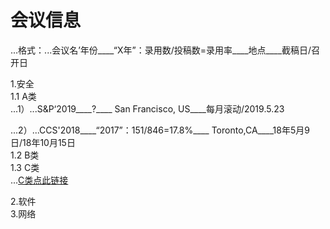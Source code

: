 # 会议信息
   
...格式：...会议名’年份____“X年”：录用数/投稿数=录用率____地点____截稿日/召开日  
   
1.安全  
1.1 A类  
...1）...S&P‘2019____?____ San Francisco, US____每月滚动/2019.5.23  
   
...2）...CCS'2018____“2017”：151/846=17.8%____ Toronto,CA____18年5月9日/18年10月15日  
1.2 B类  
1.3 C类   
...[C类点此链接](Okaland2018)  

2.软件  
3.网络  
